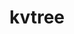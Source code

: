 ---
title: "kvtree"
layout: cache
categories: [package, develop]
meta: {"compilers": ["cce@18.0.0", "gcc@10.3.0", "gcc@11.1.0", "gcc@11.4.0", "gcc@7.5.0", "gcc@9.4.0", "intel-oneapi-compilers@2025.1.0"], "num_specs": 69, "num_specs_by_stack": {"data-vis-sdk": 10, "e4s": 16, "e4s-cray-rhel": 4, "e4s-cray-sles": 2, "e4s-neoverse-v2": 16, "e4s-neoverse_v1": 6, "e4s-oneapi": 5, "e4s-power": 1, "radiuss": 9, "root": 69}, "oss": ["rhel8", "sle_hpc15", "ubuntu18.04", "ubuntu20.04", "ubuntu22.04"], "platforms": ["linux"], "stacks": ["data-vis-sdk", "e4s", "e4s-cray-rhel", "e4s-cray-sles", "e4s-neoverse-v2", "e4s-neoverse_v1", "e4s-oneapi", "e4s-power", "radiuss", "root"], "targets": ["neoverse_v1", "neoverse_v2", "ppc64le", "x86_64_v3", "x86_64_v4"], "versions": ["1.5.0"]}
spec_details: [{"compiler": "gcc@11.4.0", "hash": "2dy7unlnps3khl7cj3suh7kreegvzwfg", "os": "ubuntu22.04", "platform": "linux", "size": "-", "stacks": ["e4s", "root"], "target": "x86_64_v3", "variants": ["build_system=cmake", "build_type=Release", "file_lock=FLOCK", "generator=make", "~ipo", "+mpi", "+shared"], "versions": ["1.5.0"]}, {"compiler": "gcc@7.5.0", "hash": "2ifcplhf644hdzgav7v74x2rn5ubhpbq", "os": "ubuntu18.04", "platform": "linux", "size": "-", "stacks": ["radiuss", "root"], "target": "x86_64_v3", "variants": ["build_system=cmake", "build_type=Release", "file_lock=FLOCK", "generator=make", "~ipo", "+mpi", "+shared"], "versions": ["1.5.0"]}, {"compiler": "gcc@11.4.0", "hash": "2plmj5zcb477dkdr6dvachkvfaxtn5gg", "os": "ubuntu22.04", "platform": "linux", "size": "-", "stacks": ["e4s", "root"], "target": "x86_64_v3", "variants": ["build_system=cmake", "build_type=Release", "file_lock=FLOCK", "generator=make", "~ipo", "+mpi", "+shared"], "versions": ["1.5.0"]}, {"compiler": "gcc@11.1.0", "hash": "2wm34poomrzo3r6sxh7ulpwbfjrtcwfm", "os": "ubuntu20.04", "platform": "linux", "size": "-", "stacks": ["data-vis-sdk", "root"], "target": "x86_64_v3", "variants": ["build_system=cmake", "build_type=Release", "file_lock=FLOCK", "generator=make", "~ipo", "+mpi", "+shared"], "versions": ["1.5.0"]}, {"compiler": "gcc@11.4.0", "hash": "32i6el537wudpxdpnphhtlayrenjhikv", "os": "ubuntu22.04", "platform": "linux", "size": "-", "stacks": ["e4s", "root"], "target": "x86_64_v3", "variants": ["build_system=cmake", "build_type=Release", "file_lock=FLOCK", "generator=make", "~ipo", "+mpi", "+shared"], "versions": ["1.5.0"]}, {"compiler": "gcc@11.4.0", "hash": "3vuqkw5hkmmvv2sf56yqrq772qoui74m", "os": "ubuntu22.04", "platform": "linux", "size": "-", "stacks": ["e4s-neoverse_v1", "root"], "target": "neoverse_v1", "variants": ["build_system=cmake", "build_type=Release", "file_lock=FLOCK", "generator=make", "~ipo", "+mpi", "+shared"], "versions": ["1.5.0"]}, {"compiler": "gcc@11.1.0", "hash": "4bggbp3jy35ntidwppy6bdlnwrculu4q", "os": "ubuntu20.04", "platform": "linux", "size": "-", "stacks": ["data-vis-sdk", "root"], "target": "x86_64_v3", "variants": ["build_system=cmake", "build_type=Release", "file_lock=FLOCK", "generator=make", "~ipo", "+mpi", "+shared"], "versions": ["1.5.0"]}, {"compiler": "gcc@11.4.0", "hash": "4fulyxzdffnv6we2j7mo5rvb76hen3m4", "os": "ubuntu22.04", "platform": "linux", "size": "-", "stacks": ["e4s", "root"], "target": "x86_64_v3", "variants": ["build_system=cmake", "build_type=Release", "file_lock=FLOCK", "generator=make", "~ipo", "+mpi", "+shared"], "versions": ["1.5.0"]}, {"compiler": "gcc@11.4.0", "hash": "5cawfbqqdch5h75uhgp2a32iq5s7blkm", "os": "ubuntu22.04", "platform": "linux", "size": "-", "stacks": ["e4s-neoverse-v2", "root"], "target": "neoverse_v2", "variants": ["build_system=cmake", "build_type=Release", "file_lock=FLOCK", "generator=make", "~ipo", "+mpi", "+shared"], "versions": ["1.5.0"]}, {"compiler": "intel-oneapi-compilers@2025.1.0", "hash": "7fy3puxgwjf7j7nng4afyzrklcpcwhw2", "os": "ubuntu22.04", "platform": "linux", "size": "-", "stacks": ["e4s-oneapi", "root"], "target": "x86_64_v3", "variants": ["build_system=cmake", "build_type=Release", "file_lock=FLOCK", "generator=make", "~ipo", "+mpi", "+shared"], "versions": ["1.5.0"]}, {"compiler": "gcc@11.4.0", "hash": "7vzqlvf3f4vks7qxnahpjhumkj64jn64", "os": "ubuntu22.04", "platform": "linux", "size": "-", "stacks": ["e4s-neoverse-v2", "root"], "target": "neoverse_v2", "variants": ["build_system=cmake", "build_type=Release", "file_lock=FLOCK", "generator=make", "~ipo", "+mpi", "+shared"], "versions": ["1.5.0"]}, {"compiler": "cce@18.0.0", "hash": "7yzlsxzcrckrns22jjyzcc6rg4vz4sbo", "os": "rhel8", "platform": "linux", "size": "-", "stacks": ["e4s-cray-rhel", "root"], "target": "x86_64_v3", "variants": ["build_system=cmake", "build_type=Release", "file_lock=FLOCK", "generator=make", "~ipo", "+mpi", "+shared"], "versions": ["1.5.0"]}, {"compiler": "gcc@11.4.0", "hash": "ag6wedajnynzmnwvffsiqftmg5bydlr6", "os": "ubuntu22.04", "platform": "linux", "size": "-", "stacks": ["e4s", "root"], "target": "x86_64_v3", "variants": ["build_system=cmake", "build_type=Release", "file_lock=FLOCK", "generator=make", "~ipo", "+mpi", "+shared"], "versions": ["1.5.0"]}, {"compiler": "gcc@11.4.0", "hash": "akwx3fmsddwhfd6mpxkebdgi3xfqno72", "os": "ubuntu22.04", "platform": "linux", "size": "-", "stacks": ["e4s-neoverse-v2", "root"], "target": "neoverse_v2", "variants": ["build_system=cmake", "build_type=Release", "file_lock=FLOCK", "generator=make", "~ipo", "+mpi", "+shared"], "versions": ["1.5.0"]}, {"compiler": "gcc@11.4.0", "hash": "atzychaz7aevmjgg2a5r4v7jfdwtmmd6", "os": "ubuntu22.04", "platform": "linux", "size": "-", "stacks": ["e4s-neoverse_v1", "root"], "target": "neoverse_v1", "variants": ["build_system=cmake", "build_type=Release", "file_lock=FLOCK", "generator=make", "~ipo", "+mpi", "+shared"], "versions": ["1.5.0"]}, {"compiler": "gcc@10.3.0", "hash": "awhoznhev74fmeuomfwt7paffjed2hsf", "os": "sle_hpc15", "platform": "linux", "size": "-", "stacks": ["e4s-cray-sles", "root"], "target": "x86_64_v4", "variants": ["build_system=cmake", "build_type=Release", "file_lock=FLOCK", "generator=make", "~ipo", "+mpi", "+shared"], "versions": ["1.5.0"]}, {"compiler": "gcc@11.4.0", "hash": "bu6dfjrdiz3kjdcjz6dqstqghz4zqqel", "os": "ubuntu22.04", "platform": "linux", "size": "-", "stacks": ["e4s", "root"], "target": "x86_64_v3", "variants": ["build_system=cmake", "build_type=Release", "file_lock=FLOCK", "generator=make", "~ipo", "+mpi", "+shared"], "versions": ["1.5.0"]}, {"compiler": "cce@18.0.0", "hash": "cglyouvuxc6qofrbc626mzfp36ep625x", "os": "rhel8", "platform": "linux", "size": "-", "stacks": ["e4s-cray-rhel", "root"], "target": "x86_64_v3", "variants": ["build_system=cmake", "build_type=Release", "file_lock=FLOCK", "generator=make", "~ipo", "+mpi", "+shared"], "versions": ["1.5.0"]}, {"compiler": "gcc@11.1.0", "hash": "d4uz54gs5zswv2tcuhi52rxixb6w3ntp", "os": "ubuntu20.04", "platform": "linux", "size": "-", "stacks": ["data-vis-sdk", "root"], "target": "x86_64_v3", "variants": ["build_system=cmake", "build_type=Release", "file_lock=FLOCK", "generator=make", "~ipo", "+mpi", "+shared"], "versions": ["1.5.0"]}, {"compiler": "gcc@11.4.0", "hash": "dcfwonumqcdhgak3pnpzu4r2a25jlslc", "os": "ubuntu22.04", "platform": "linux", "size": "-", "stacks": ["e4s", "root"], "target": "x86_64_v3", "variants": ["build_system=cmake", "build_type=Release", "file_lock=FLOCK", "generator=make", "~ipo", "+mpi", "+shared"], "versions": ["1.5.0"]}, {"compiler": "gcc@11.4.0", "hash": "dpmlrs3emd5vuarash4gmjgddyu7zali", "os": "ubuntu22.04", "platform": "linux", "size": "-", "stacks": ["e4s-neoverse-v2", "root"], "target": "neoverse_v2", "variants": ["build_system=cmake", "build_type=Release", "file_lock=FLOCK", "generator=make", "~ipo", "+mpi", "+shared"], "versions": ["1.5.0"]}, {"compiler": "gcc@11.4.0", "hash": "e2u2yvzqfqbkb3nttpkwo7kgfz4bxjwr", "os": "ubuntu22.04", "platform": "linux", "size": "-", "stacks": ["e4s-neoverse-v2", "root"], "target": "neoverse_v2", "variants": ["build_system=cmake", "build_type=Release", "file_lock=FLOCK", "generator=make", "~ipo", "+mpi", "+shared"], "versions": ["1.5.0"]}, {"compiler": "gcc@11.4.0", "hash": "e36nifbspmr464i6vmfucvuhstcuo65g", "os": "ubuntu22.04", "platform": "linux", "size": "-", "stacks": ["e4s-neoverse-v2", "root"], "target": "neoverse_v2", "variants": ["build_system=cmake", "build_type=Release", "file_lock=FLOCK", "generator=make", "~ipo", "+mpi", "+shared"], "versions": ["1.5.0"]}, {"compiler": "gcc@10.3.0", "hash": "eede6cb6sewwew676h756ztssupuihtn", "os": "sle_hpc15", "platform": "linux", "size": "-", "stacks": ["e4s-cray-sles", "root"], "target": "x86_64_v4", "variants": ["build_system=cmake", "build_type=Release", "file_lock=FLOCK", "generator=make", "~ipo", "+mpi", "+shared"], "versions": ["1.5.0"]}, {"compiler": "gcc@7.5.0", "hash": "eqouaigm6pqrgdvkdl7x7banuwqgumms", "os": "ubuntu18.04", "platform": "linux", "size": "-", "stacks": ["radiuss", "root"], "target": "x86_64_v3", "variants": ["build_system=cmake", "build_type=Release", "file_lock=FLOCK", "generator=make", "~ipo", "+mpi", "+shared"], "versions": ["1.5.0"]}, {"compiler": "gcc@11.4.0", "hash": "fhv43zjmnqeq7ynwfrsxesqr433smb2f", "os": "ubuntu22.04", "platform": "linux", "size": "-", "stacks": ["e4s", "root"], "target": "x86_64_v3", "variants": ["build_system=cmake", "build_type=Release", "file_lock=FLOCK", "generator=make", "~ipo", "+mpi", "+shared"], "versions": ["1.5.0"]}, {"compiler": "gcc@11.1.0", "hash": "fysn7wyftxk5t4jhkyubj2zkq3ph447q", "os": "ubuntu20.04", "platform": "linux", "size": "-", "stacks": ["data-vis-sdk", "root"], "target": "x86_64_v3", "variants": ["build_system=cmake", "build_type=Release", "file_lock=FLOCK", "generator=make", "~ipo", "+mpi", "+shared"], "versions": ["1.5.0"]}, {"compiler": "gcc@11.1.0", "hash": "g66qbnmnxzpyzjd2pctkz22m3vrfua5l", "os": "ubuntu20.04", "platform": "linux", "size": "-", "stacks": ["data-vis-sdk", "root"], "target": "x86_64_v3", "variants": ["build_system=cmake", "build_type=Release", "file_lock=FLOCK", "generator=make", "~ipo", "+mpi", "+shared"], "versions": ["1.5.0"]}, {"compiler": "gcc@11.4.0", "hash": "gdg42prwtq2voleatpcznb5y4euqcuvq", "os": "ubuntu22.04", "platform": "linux", "size": "-", "stacks": ["e4s", "root"], "target": "x86_64_v3", "variants": ["build_system=cmake", "build_type=Release", "file_lock=FLOCK", "generator=make", "~ipo", "+mpi", "+shared"], "versions": ["1.5.0"]}, {"compiler": "gcc@7.5.0", "hash": "gzcab7srs2wdckme7bks26eggmp42bfo", "os": "ubuntu18.04", "platform": "linux", "size": "-", "stacks": ["radiuss", "root"], "target": "x86_64_v3", "variants": ["build_system=cmake", "build_type=Release", "file_lock=FLOCK", "generator=make", "~ipo", "+mpi", "+shared"], "versions": ["1.5.0"]}, {"compiler": "gcc@11.4.0", "hash": "hipn6kbobajrboevgar5hoexowo35mph", "os": "ubuntu22.04", "platform": "linux", "size": "-", "stacks": ["e4s-neoverse-v2", "root"], "target": "neoverse_v2", "variants": ["build_system=cmake", "build_type=Release", "file_lock=FLOCK", "generator=make", "~ipo", "+mpi", "+shared"], "versions": ["1.5.0"]}, {"compiler": "gcc@11.4.0", "hash": "hxi7y5b634xk7rcqhbaigrncxrnt5h3k", "os": "ubuntu22.04", "platform": "linux", "size": "-", "stacks": ["e4s-neoverse-v2", "root"], "target": "neoverse_v2", "variants": ["build_system=cmake", "build_type=Release", "file_lock=FLOCK", "generator=make", "~ipo", "+mpi", "+shared"], "versions": ["1.5.0"]}, {"compiler": "intel-oneapi-compilers@2025.1.0", "hash": "i7hblw4f57fkhdiyw5loj367itwejtln", "os": "ubuntu22.04", "platform": "linux", "size": "-", "stacks": ["e4s-oneapi", "root"], "target": "x86_64_v3", "variants": ["build_system=cmake", "build_type=Release", "file_lock=FLOCK", "generator=make", "~ipo", "+mpi", "+shared"], "versions": ["1.5.0"]}, {"compiler": "gcc@11.4.0", "hash": "ipylzekdqxia3tm7hhf3vng5y6wuuc7p", "os": "ubuntu22.04", "platform": "linux", "size": "-", "stacks": ["e4s", "root"], "target": "x86_64_v3", "variants": ["build_system=cmake", "build_type=Release", "file_lock=FLOCK", "generator=make", "~ipo", "+mpi", "+shared"], "versions": ["1.5.0"]}, {"compiler": "intel-oneapi-compilers@2025.1.0", "hash": "iyou3zdph5ied6lgbrcu7jt3u5ed4qnt", "os": "ubuntu22.04", "platform": "linux", "size": "-", "stacks": ["e4s-oneapi", "root"], "target": "x86_64_v3", "variants": ["build_system=cmake", "build_type=Release", "file_lock=FLOCK", "generator=make", "~ipo", "+mpi", "+shared"], "versions": ["1.5.0"]}, {"compiler": "gcc@11.4.0", "hash": "jujcioljuz4iw7afagj2dnirtfejmlxk", "os": "ubuntu22.04", "platform": "linux", "size": "-", "stacks": ["e4s-neoverse_v1", "root"], "target": "neoverse_v1", "variants": ["build_system=cmake", "build_type=Release", "file_lock=FLOCK", "generator=make", "~ipo", "+mpi", "+shared"], "versions": ["1.5.0"]}, {"compiler": "gcc@11.1.0", "hash": "kdqqwgn6kgzndpgeeqmllj4b7xp5yaoo", "os": "ubuntu20.04", "platform": "linux", "size": "-", "stacks": ["data-vis-sdk", "root"], "target": "x86_64_v3", "variants": ["build_system=cmake", "build_type=Release", "file_lock=FLOCK", "generator=make", "~ipo", "+mpi", "+shared"], "versions": ["1.5.0"]}, {"compiler": "gcc@11.4.0", "hash": "lgtm3co4pmivmbd5jmqln4tlr6m54snn", "os": "ubuntu22.04", "platform": "linux", "size": "-", "stacks": ["e4s-neoverse-v2", "root"], "target": "neoverse_v2", "variants": ["build_system=cmake", "build_type=Release", "file_lock=FLOCK", "generator=make", "~ipo", "+mpi", "+shared"], "versions": ["1.5.0"]}, {"compiler": "gcc@11.4.0", "hash": "lxxnjxszt2mzqzhtno3xkob23mjqgj5i", "os": "ubuntu22.04", "platform": "linux", "size": "-", "stacks": ["e4s-neoverse_v1", "root"], "target": "neoverse_v1", "variants": ["build_system=cmake", "build_type=Release", "file_lock=FLOCK", "generator=make", "~ipo", "+mpi", "+shared"], "versions": ["1.5.0"]}, {"compiler": "gcc@7.5.0", "hash": "mf76odws346ynt4vmklkteybgkwvyfx2", "os": "ubuntu18.04", "platform": "linux", "size": "-", "stacks": ["radiuss", "root"], "target": "x86_64_v3", "variants": ["build_system=cmake", "build_type=Release", "file_lock=FLOCK", "generator=make", "~ipo", "+mpi", "+shared"], "versions": ["1.5.0"]}, {"compiler": "gcc@11.1.0", "hash": "mjxkrhaoz4d6d74mv24encw2edyq7g3p", "os": "ubuntu20.04", "platform": "linux", "size": "-", "stacks": ["data-vis-sdk", "root"], "target": "x86_64_v3", "variants": ["build_system=cmake", "build_type=Release", "file_lock=FLOCK", "generator=make", "~ipo", "+mpi", "+shared"], "versions": ["1.5.0"]}, {"compiler": "gcc@11.4.0", "hash": "mkmvvshbaxxlybu7bbot4bftdows5r2e", "os": "ubuntu22.04", "platform": "linux", "size": "-", "stacks": ["e4s", "root"], "target": "x86_64_v3", "variants": ["build_system=cmake", "build_type=Release", "file_lock=FLOCK", "generator=make", "~ipo", "+mpi", "+shared"], "versions": ["1.5.0"]}, {"compiler": "gcc@7.5.0", "hash": "mn4dulyqi25zlfoyuol46y4tmrtdkps3", "os": "ubuntu18.04", "platform": "linux", "size": "-", "stacks": ["radiuss", "root"], "target": "x86_64_v3", "variants": ["build_system=cmake", "build_type=Release", "file_lock=FLOCK", "generator=make", "~ipo", "+mpi", "+shared"], "versions": ["1.5.0"]}, {"compiler": "cce@18.0.0", "hash": "mxfuii6kbewp7xhhzehpq6jtqfumq2vo", "os": "rhel8", "platform": "linux", "size": "-", "stacks": ["e4s-cray-rhel", "root"], "target": "x86_64_v3", "variants": ["build_system=cmake", "build_type=Release", "file_lock=FLOCK", "generator=make", "~ipo", "+mpi", "+shared"], "versions": ["1.5.0"]}, {"compiler": "gcc@7.5.0", "hash": "nbaoi7n2bt2m6xfrx6umtihuzixwsb7a", "os": "ubuntu18.04", "platform": "linux", "size": "-", "stacks": ["radiuss", "root"], "target": "x86_64_v3", "variants": ["build_system=cmake", "build_type=Release", "file_lock=FLOCK", "generator=make", "~ipo", "+mpi", "+shared"], "versions": ["1.5.0"]}, {"compiler": "gcc@11.4.0", "hash": "ogxazwvf2hd6arbioehytyk5rk2kxbmi", "os": "ubuntu22.04", "platform": "linux", "size": "-", "stacks": ["e4s-neoverse_v1", "root"], "target": "neoverse_v1", "variants": ["build_system=cmake", "build_type=Release", "file_lock=FLOCK", "generator=make", "~ipo", "+mpi", "+shared"], "versions": ["1.5.0"]}, {"compiler": "gcc@9.4.0", "hash": "pbi2l5ni6flogf6y6wjotbqe4e2ae6xd", "os": "ubuntu20.04", "platform": "linux", "size": "-", "stacks": ["e4s-power", "root"], "target": "ppc64le", "variants": ["build_system=cmake", "build_type=Release", "file_lock=FLOCK", "generator=make", "~ipo", "+mpi", "+shared"], "versions": ["1.5.0"]}, {"compiler": "gcc@11.4.0", "hash": "pzkcrmny2su4mzdujdzug5djjaq6cd35", "os": "ubuntu22.04", "platform": "linux", "size": "-", "stacks": ["e4s-neoverse-v2", "root"], "target": "neoverse_v2", "variants": ["build_system=cmake", "build_type=Release", "file_lock=FLOCK", "generator=make", "~ipo", "+mpi", "+shared"], "versions": ["1.5.0"]}, {"compiler": "gcc@11.4.0", "hash": "q6tspidgz2vizbodipspxsiwyfzpye2x", "os": "ubuntu22.04", "platform": "linux", "size": "-", "stacks": ["e4s", "root"], "target": "x86_64_v3", "variants": ["build_system=cmake", "build_type=Release", "file_lock=FLOCK", "generator=make", "~ipo", "+mpi", "+shared"], "versions": ["1.5.0"]}, {"compiler": "gcc@11.4.0", "hash": "qlenziqhh5uhmtvur3xvll2cshmezinf", "os": "ubuntu22.04", "platform": "linux", "size": "-", "stacks": ["e4s-neoverse-v2", "root"], "target": "neoverse_v2", "variants": ["build_system=cmake", "build_type=Release", "file_lock=FLOCK", "generator=make", "~ipo", "+mpi", "+shared"], "versions": ["1.5.0"]}, {"compiler": "gcc@11.4.0", "hash": "raeljhbxhuncn7agw2p7okokfmal6t5l", "os": "ubuntu22.04", "platform": "linux", "size": "-", "stacks": ["e4s-neoverse-v2", "root"], "target": "neoverse_v2", "variants": ["build_system=cmake", "build_type=Release", "file_lock=FLOCK", "generator=make", "~ipo", "+mpi", "+shared"], "versions": ["1.5.0"]}, {"compiler": "gcc@11.4.0", "hash": "rjpksk23xdh5vyaoxieeavwh4sgrkdkn", "os": "ubuntu22.04", "platform": "linux", "size": "-", "stacks": ["e4s", "root"], "target": "x86_64_v3", "variants": ["build_system=cmake", "build_type=Release", "file_lock=FLOCK", "generator=make", "~ipo", "+mpi", "+shared"], "versions": ["1.5.0"]}, {"compiler": "gcc@7.5.0", "hash": "tjoppcsbblpohr6dt5iihilzgkmuw3l6", "os": "ubuntu18.04", "platform": "linux", "size": "-", "stacks": ["radiuss", "root"], "target": "x86_64_v3", "variants": ["build_system=cmake", "build_type=Release", "file_lock=FLOCK", "generator=make", "~ipo", "+mpi", "+shared"], "versions": ["1.5.0"]}, {"compiler": "gcc@11.4.0", "hash": "tmf6sd4c4jpgiv6wqdniynp57rnxqonl", "os": "ubuntu22.04", "platform": "linux", "size": "-", "stacks": ["e4s-neoverse-v2", "root"], "target": "neoverse_v2", "variants": ["build_system=cmake", "build_type=Release", "file_lock=FLOCK", "generator=make", "~ipo", "+mpi", "+shared"], "versions": ["1.5.0"]}, {"compiler": "gcc@11.4.0", "hash": "tqtu7jy32jbbp2lkkunqemw67ks4xvel", "os": "ubuntu22.04", "platform": "linux", "size": "-", "stacks": ["e4s-neoverse-v2", "root"], "target": "neoverse_v2", "variants": ["build_system=cmake", "build_type=Release", "file_lock=FLOCK", "generator=make", "~ipo", "+mpi", "+shared"], "versions": ["1.5.0"]}, {"compiler": "gcc@11.1.0", "hash": "tzi7oeg2poett4wgnryjivj5kkabbeub", "os": "ubuntu20.04", "platform": "linux", "size": "-", "stacks": ["data-vis-sdk", "root"], "target": "x86_64_v3", "variants": ["build_system=cmake", "build_type=Release", "file_lock=FLOCK", "generator=make", "~ipo", "+mpi", "+shared"], "versions": ["1.5.0"]}, {"compiler": "cce@18.0.0", "hash": "u34wr5dzoxg72b4pyarrbwqxzngch4ce", "os": "rhel8", "platform": "linux", "size": "-", "stacks": ["e4s-cray-rhel", "root"], "target": "x86_64_v3", "variants": ["build_system=cmake", "build_type=Release", "file_lock=FLOCK", "generator=make", "~ipo", "+mpi", "+shared"], "versions": ["1.5.0"]}, {"compiler": "gcc@11.4.0", "hash": "uidnscpbns65fo3k3qqaerf3yqtoh65w", "os": "ubuntu22.04", "platform": "linux", "size": "-", "stacks": ["e4s-neoverse-v2", "root"], "target": "neoverse_v2", "variants": ["build_system=cmake", "build_type=Release", "file_lock=FLOCK", "generator=make", "~ipo", "+mpi", "+shared"], "versions": ["1.5.0"]}, {"compiler": "intel-oneapi-compilers@2025.1.0", "hash": "uirbkogyl77gzgdtlmly2omyfqscqcq7", "os": "ubuntu22.04", "platform": "linux", "size": "-", "stacks": ["e4s-oneapi", "root"], "target": "x86_64_v3", "variants": ["build_system=cmake", "build_type=Release", "file_lock=FLOCK", "generator=make", "~ipo", "+mpi", "+shared"], "versions": ["1.5.0"]}, {"compiler": "gcc@11.4.0", "hash": "ummrt45mgfiyuwnztulzvioj2jowydse", "os": "ubuntu22.04", "platform": "linux", "size": "-", "stacks": ["e4s-neoverse-v2", "root"], "target": "neoverse_v2", "variants": ["build_system=cmake", "build_type=Release", "file_lock=FLOCK", "generator=make", "~ipo", "+mpi", "+shared"], "versions": ["1.5.0"]}, {"compiler": "gcc@7.5.0", "hash": "v3ayfllmwmx4p4brjt5vijrlkwkva3jc", "os": "ubuntu18.04", "platform": "linux", "size": "-", "stacks": ["radiuss", "root"], "target": "x86_64_v3", "variants": ["build_system=cmake", "build_type=Release", "file_lock=FLOCK", "generator=make", "~ipo", "+mpi", "+shared"], "versions": ["1.5.0"]}, {"compiler": "gcc@11.4.0", "hash": "vfvs6t5jbw553kpdxeawdi36h5hpi7kt", "os": "ubuntu22.04", "platform": "linux", "size": "-", "stacks": ["e4s", "root"], "target": "x86_64_v3", "variants": ["build_system=cmake", "build_type=Release", "file_lock=FLOCK", "generator=make", "~ipo", "+mpi", "+shared"], "versions": ["1.5.0"]}, {"compiler": "gcc@11.4.0", "hash": "w6yya2juvpkhwgiynwjt6wei5qjy6lin", "os": "ubuntu22.04", "platform": "linux", "size": "-", "stacks": ["e4s", "root"], "target": "x86_64_v3", "variants": ["build_system=cmake", "build_type=Release", "file_lock=FLOCK", "generator=make", "~ipo", "+mpi", "+shared"], "versions": ["1.5.0"]}, {"compiler": "gcc@11.4.0", "hash": "y77sec3nhimrtkf54gpy4rnpozntqvkk", "os": "ubuntu22.04", "platform": "linux", "size": "-", "stacks": ["e4s", "root"], "target": "x86_64_v3", "variants": ["build_system=cmake", "build_type=Release", "file_lock=FLOCK", "generator=make", "~ipo", "+mpi", "+shared"], "versions": ["1.5.0"]}, {"compiler": "intel-oneapi-compilers@2025.1.0", "hash": "z4lpcpo4uaou6x3jp7ch77kymkpgvfve", "os": "ubuntu22.04", "platform": "linux", "size": "-", "stacks": ["e4s-oneapi", "root"], "target": "x86_64_v3", "variants": ["build_system=cmake", "build_type=Release", "file_lock=FLOCK", "generator=make", "~ipo", "+mpi", "+shared"], "versions": ["1.5.0"]}, {"compiler": "gcc@11.4.0", "hash": "zc2fydv6oozbafjmttvvxlcf75z3nbt5", "os": "ubuntu22.04", "platform": "linux", "size": "-", "stacks": ["e4s-neoverse_v1", "root"], "target": "neoverse_v1", "variants": ["build_system=cmake", "build_type=Release", "file_lock=FLOCK", "generator=make", "~ipo", "+mpi", "+shared"], "versions": ["1.5.0"]}, {"compiler": "gcc@11.1.0", "hash": "zernzkms2zchuhpxbkdbrj3eymedgbdb", "os": "ubuntu20.04", "platform": "linux", "size": "-", "stacks": ["data-vis-sdk", "root"], "target": "x86_64_v3", "variants": ["build_system=cmake", "build_type=Release", "file_lock=FLOCK", "generator=make", "~ipo", "+mpi", "+shared"], "versions": ["1.5.0"]}, {"compiler": "gcc@11.1.0", "hash": "zhw5q2wycstf6h5owzbwwfy5midfp7tp", "os": "ubuntu20.04", "platform": "linux", "size": "-", "stacks": ["data-vis-sdk", "root"], "target": "x86_64_v3", "variants": ["build_system=cmake", "build_type=Release", "file_lock=FLOCK", "generator=make", "~ipo", "+mpi", "+shared"], "versions": ["1.5.0"]}, {"compiler": "gcc@7.5.0", "hash": "znda2hax4ebaihsjecbjj2dar7z6tzzw", "os": "ubuntu18.04", "platform": "linux", "size": "-", "stacks": ["radiuss", "root"], "target": "x86_64_v3", "variants": ["build_system=cmake", "build_type=Release", "file_lock=FLOCK", "generator=make", "~ipo", "+mpi", "+shared"], "versions": ["1.5.0"]}]
---